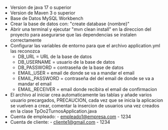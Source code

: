 - Version de java 17 o superior
- Version de Maven 3 o superior
- Base de Datos MySQL Workbench
- Crear la base de datos con: "create database {nombre}"
- Abrir una terminal y ejecutar "mvn clean install" en la direccion del proyecto para asegurarse que las dependencias se instalen correctamente
- Configurar las variables de entorno para que el archivo application.yml las reconozca<br>
    - DB_URL = URL de la base de datos <br>
    - DB_USERNAME = usuario de la base de datos <br>
    - DB_PASSWORD = contraseña de la base de datos <br>
    - EMAIL_USER = email de donde se va a mandar el email<br>
    - EMAIL_PASSWORD = contraseña del del email de donde se va a mandar el email<br>
    - EMAIL_RECEIVER = email donde recibira el email de confirmacion<br>
- El archivo al iniciar crea automaticamente las tablas y añade varios usuario precargados, PRECAUCION, cada vez que se inicia la aplicacion se vuelven a crear, comentar la insercion de usuarios una vez creados en la clase TpOo2TurnosApplication.java
- Cuenta de empleado:
      - empleado1@empresa.com
      - 1234
- Cuenta de cliente:
      - cliente1@gmail.com
      - 1234
